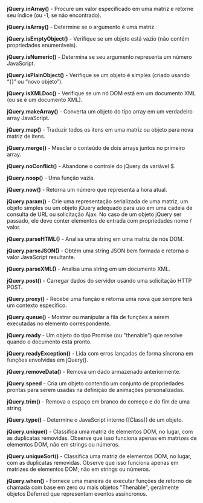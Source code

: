 **jQuery.inArray()** - Procure um valor especificado em uma matriz e retorne seu índice (ou -1, se não encontrado).

**jQuery.isArray()** - Determine se o argumento é uma matriz.

**jQuery.isEmptyObject()** - Verifique se um objeto está vazio (não contém propriedades enumeráveis).

**jQuery.isNumeric()** - Determina se seu argumento representa um número JavaScript.

**jQuery.isPlainObject()** - Verifique se um objeto é simples (criado usando “{}” ou “novo objeto”).

**jQuery.isXMLDoc()** - Verifique se um nó DOM está em um documento XML (ou se é um documento XML).

**jQuery.makeArray()** - Converta um objeto do tipo array em um verdadeiro array JavaScript.

**jQuery.map()** - Traduzir todos os itens em uma matriz ou objeto para nova matriz de itens.

**jQuery.merge()** - Mesclar o conteúdo de dois arrays juntos no primeiro array.

**jQuery.noConflict()** - Abandone o controle do jQuery da variável $.

**jQuery.noop()** - Uma função vazia.

**jQuery.now()** - Retorna um número que representa a hora atual.

**jQuery.param()** - Crie uma representação serializada de uma matriz, um objeto simples ou um objeto jQuery adequado para uso em uma cadeia de consulta de URL ou solicitação Ajax. No caso de um objeto jQuery ser passado, ele deve conter elementos de entrada com propriedades nome / valor.

**jQuery.parseHTML()** - Analisa uma string em uma matriz de nós DOM.

**jQuery.parseJSON()** - Obtém uma string JSON bem formada e retorna o valor JavaScript resultante.

**jQuery.parseXML()** - Analisa uma string em um documento XML.

**jQuery.post()** - Carregar dados do servidor usando uma solicitação HTTP POST.

**jQuery.proxy()** - Recebe uma função e retorna uma nova que sempre terá um contexto específico.

**jQuery.queue()** - Mostrar ou manipular a fila de funções a serem executadas no elemento correspondente.

**jQuery.ready** - Um objeto do tipo Promise (ou "thenable") que resolve quando o documento está pronto.

**jQuery.readyException()** - Lida com erros lançados de forma síncrona em funções envolvidas em jQuery().

**jQuery.removeData()** - Remova um dado armazenado anteriormente.

**jQuery.speed** - Cria um objeto contendo um conjunto de propriedades prontas para serem usadas na definição de animações personalizadas.

**jQuery.trim()** - Remova o espaço em branco do começo e do fim de uma string.

**jQuery.type()** - Determine o JavaScript interno [[Class]] de um objeto.

**jQuery.unique()** - Classifica uma matriz de elementos DOM, no lugar, com as duplicatas removidas. Observe que isso funciona apenas em matrizes de elementos DOM, não em strings ou números.

**jQuery.uniqueSort()** - Classifica uma matriz de elementos DOM, no lugar, com as duplicatas removidas. Observe que isso funciona apenas em matrizes de elementos DOM, não em strings ou números.

**jQuery.when()** - Fornece uma maneira de executar funções de retorno de chamada com base em zero ou mais objetos "Thenable", geralmente objetos Deferred que representam eventos assíncronos.
